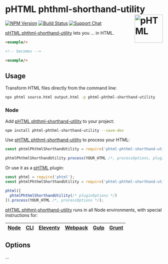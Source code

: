 # pHTML phthml-shorthand-utility [<img src="https://phtml.io/logo.svg" alt="pHTML" width="90" height="90" align="right">][phtml]

[![NPM Version][npm-img]][npm-url]
[![Build Status][cli-img]][cli-url]
[![Support Chat][git-img]][git-url]

[pHTML phthml-shorthand-utility] lets you ... in HTML.

```html
<example/>

<!-- becomes -->

<example/>
```

## Usage

Transform HTML files directly from the command line:

```bash
npx phtml source.html output.html -p phtml-phthml-shorthand-utility
```

### Node

Add [pHTML phthml-shorthand-utility] to your project:

```bash
npm install phtml-phthml-shorthand-utility --save-dev
```

Use [pHTML phthml-shorthand-utility] to process your HTML:

```js
const phtmlPhthmlShorthandUtility = require('phtml-phthml-shorthand-utility');

phtmlPhthmlShorthandUtility.process(YOUR_HTML /*, processOptions, pluginOptions */);
```

Or use it as a [pHTML] plugin:

```js
const phtml = require('phtml');
const phtmlPhthmlShorthandUtility = require('phtml-phthml-shorthand-utility');

phtml([
  phtmlPhthmlShorthandUtility(/* pluginOptions */)
]).process(YOUR_HTML /*, processOptions */);
```

[pHTML phthml-shorthand-utility] runs in all Node environments, with special instructions for:

| [Node](INSTALL.md#node) | [CLI](INSTALL.md#phtml-cli) | [Eleventy](INSTALL.md#eleventy) | [Webpack](INSTALL.md#webpack) | [Gulp](INSTALL.md#gulp) | [Grunt](INSTALL.md#grunt) |
| --- | --- | --- | --- | --- | --- |

## Options

...

[cli-img]: https://img.shields.io/travis/limitlessloop/phtml-phthml-shorthand-utility.svg
[cli-url]: https://travis-ci.org/limitlessloop/phtml-phthml-shorthand-utility
[git-img]: https://img.shields.io/badge/support-chat-blue.svg
[git-url]: https://gitter.im/phtmlorg/phtml
[npm-img]: https://img.shields.io/npm/v/phtml-phthml-shorthand-utility.svg
[npm-url]: https://www.npmjs.com/package/phtml-phthml-shorthand-utility

[pHTML]: https://github.com/phtmlorg/phtml
[pHTML phthml-shorthand-utility]: https://github.com/limitlessloop/phtml-phthml-shorthand-utility
